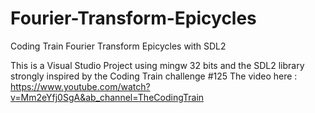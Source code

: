 # Fourier-Transform-Epicycles
 Coding Train Fourier Transform Epicycles with SDL2

This is a Visual Studio Project using mingw 32 bits and the SDL2 library strongly inspired by the Coding Train challenge #125
The video here : https://www.youtube.com/watch?v=Mm2eYfj0SgA&ab_channel=TheCodingTrain

